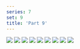 ```yaml
---
series: 7
set: 9
title: 'Part 9'
---
```


![](../../../../assets/shell/part-9/shell77.jpg)
![](../../../../assets/shell/part-9/shell78.jpg)
![](../../../../assets/shell/part-9/shell79.jpg)
![](../../../../assets/shell/part-9/shell80.jpg)
![](../../../../assets/shell/part-9/shell81.jpg)
![](../../../../assets/shell/part-9/shell82.jpg)
![](../../../../assets/shell/part-9/shell83.jpg)
![](../../../../assets/shell/part-9/shell84.jpg)
![](../../../../assets/shell/part-9/shell85.jpg)